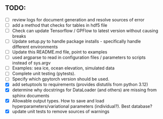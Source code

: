 ## TODO:

- [ ] review logs for document generation and resolve sources of error
- [ ] add a method that checks for tables in hdf5 file
- [ ] Check can update Tensorflow / GPFlow to latest version without causing breaks
- [ ] Update setup.py to handle package installs - specifically handle different environments
- [ ] Update this README.md file, point to examples
- [ ] used argparse to read in configuration files / parameters to scripts instead of sys.argv
- [ ] Examples: sea ice, ocean elevation, simulated data
- [ ] Complete unit testing (pytests).
- [ ] Specify which gpytorch version should be used.
- [X] add setuptools to requirements (provides distutils from python 3.12) 
- [X] determine why docstrings for DataLoader (and others) are missing from sphinx documents
- [X] Allowable output types. How to save and load hyperparameters/variational parameters (individual?). Best database?
- [X] update unit tests to remove sources of warnings
